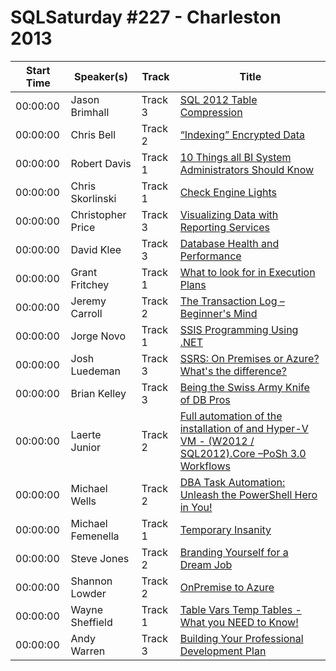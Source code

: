 # SQLSaturday #227 - Charleston 2013
Start Time|Speaker(s)|Track|Title
---|---|---|---
00:00:00|Jason Brimhall|Track 3|[SQL 2012 Table Compression](10825.md)
00:00:00|Chris Bell|Track 2|[“Indexing” Encrypted Data](11252.md)
00:00:00|Robert Davis|Track 1|[10 Things all BI System Administrators Should Know](11434.md)
00:00:00|Chris Skorlinski|Track 1|[Check Engine Lights](11547.md)
00:00:00|Christopher Price|Track 3|[Visualizing Data with Reporting Services](11913.md)
00:00:00|David Klee|Track 3|[Database Health and Performance](12550.md)
00:00:00|Grant Fritchey|Track 1|[What to look for in Execution Plans](14744.md)
00:00:00|Jeremy Carroll|Track 2|[The Transaction Log – Beginner's Mind](16614.md)
00:00:00|Jorge Novo|Track 1|[SSIS Programming Using .NET](17361.md)
00:00:00|Josh Luedeman|Track 3|[SSRS: On Premises or Azure? What's the difference?](17524.md)
00:00:00|Brian Kelley|Track 3|[Being the Swiss Army Knife of DB Pros](18009.md)
00:00:00|Laerte Junior|Track 2|[Full automation of the installation of and Hyper-V VM - (W2012 / SQL2012).Core –PoSh 3.0 Workflows](18924.md)
00:00:00|Michael Wells|Track 2|[DBA Task Automation: Unleash the PowerShell Hero in You!](20372.md)
00:00:00|Michael Femenella|Track 1|[Temporary Insanity](20697.md)
00:00:00|Steve Jones|Track 2|[Branding Yourself for a Dream Job](24490.md)
00:00:00|Shannon Lowder|Track 2|[OnPremise to Azure](24621.md)
00:00:00|Wayne Sheffield|Track 1|[Table Vars  Temp Tables - What you NEED to Know!](27690.md)
00:00:00|Andy Warren|Track 3|[Building Your Professional Development Plan](9577.md)
